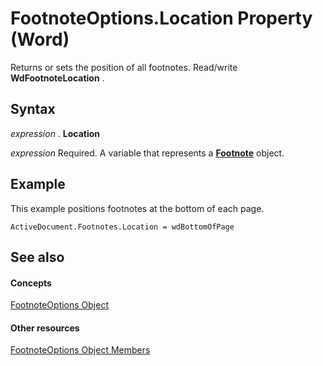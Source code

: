 
# FootnoteOptions.Location Property (Word)

Returns or sets the position of all footnotes. Read/write  **WdFootnoteLocation** .


## Syntax

 _expression_ . **Location**

 _expression_ Required. A variable that represents a **[Footnote](877340c4-14f9-4560-eaf8-2c6482a1ade8.md)** object.


## Example

This example positions footnotes at the bottom of each page.


```
ActiveDocument.Footnotes.Location = wdBottomOfPage
```


## See also


#### Concepts


[FootnoteOptions Object](5fdeb6d6-ce33-44f5-62c1-743fc3770457.md)
#### Other resources


[FootnoteOptions Object Members](e85833f1-b836-7334-e016-0354bd74a91c.md)
